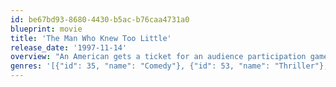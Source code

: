 ```yaml
---
id: be67bd93-8680-4430-b5ac-b76caa4731a0
blueprint: movie
title: 'The Man Who Knew Too Little'
release_date: '1997-11-14'
overview: "An American gets a ticket for an audience participation game in London, then gets involved in a case of mistaken identity. As an international plot unravels around him, he thinks it's all part of the act."
genres: '[{"id": 35, "name": "Comedy"}, {"id": 53, "name": "Thriller"}, {"id": 80, "name": "Crime"}, {"id": 28, "name": "Action"}]'
---
```

